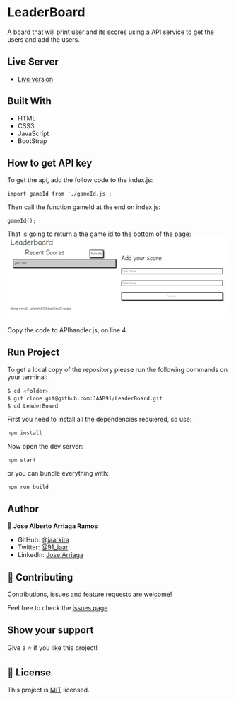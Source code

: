 # LeaderBoard

A board that will print user and its scores using a API service to get the users and add the users.

## Live Server
- [Live version](https://jaar91.github.io/LeaderBoard/)

## Built With

- HTML
- CSS3
- JavaScript
- BootStrap

## How to get API key

To get the api, add the follow code to the index.js:
```
import gameId from './gameId.js';
```
Then call the function gameId at the end on index.js:
```
gameId();
```
That is going to return a the game id to the bottom of the page:
![screenshot](./Resources/codeID.png)

Copy the code to APIhandler.js, on line 4.

## Run Project

To get a local copy of the repository please run the following commands on your terminal:

```bash
$ cd <folder>
$ git clone git@github.com:JAAR91/LeaderBoard.git
$ cd LeaderBoard
```

First you need to install all  the dependencies requiered, so use:
```
npm install
```
Now open the dev server:
```
npm start
```
or you can bundle everything with:
```
npm run build
```

## Author

👤  **Jose Alberto Arriaga Ramos**

- GitHub: [@jaarkira](https://github.com/jaarkira )
- Twitter: [@91_jaar](https://twitter.com/91_jaar )
- LinkedIn: [Jose Arriaga](https://www.linkedin.com/in/jaar/)


## 🤝 Contributing

Contributions, issues and feature requests are welcome!

Feel free to check the [issues page](https://github.com/JAAR91/weatherapp/issues).

## Show your support

Give a ⭐️ if you like this project!

## 📝 License

This project is [MIT](./MIT.md) licensed.